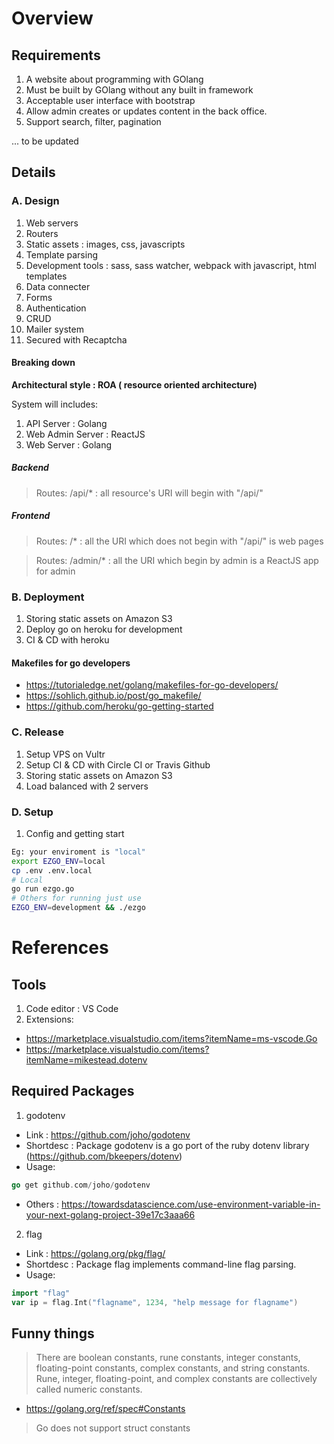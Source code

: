 # Overview

## Requirements

1. A website about programming with GOlang
2. Must be built by GOlang without any built in framework
3. Acceptable user interface with bootstrap
4. Allow admin creates or updates content in the back office.
5. Support search, filter, pagination

... to be updated

## Details

### A. Design

1. Web servers
2. Routers
3. Static assets : images, css, javascripts
4. Template parsing
5. Development tools : sass, sass watcher, webpack with javascript, html templates
6. Data connecter
7. Forms
8. Authentication
9. CRUD
10. Mailer system
11. Secured with Recaptcha

#### Breaking down

**Architectural style : ROA ( resource oriented architecture)**

System will includes:

1. API Server : Golang
2. Web Admin Server : ReactJS
3. Web Server : Golang

##### Backend

> Routes: /api/* : all resource's URI will begin with "/api/"

##### Frontend

> Routes: /* : all the URI which does not begin with "/api/" is web pages

> Routes: /admin/* : all the URI which begin by admin is a ReactJS app for admin

### B. Deployment

1. Storing static assets on Amazon S3
2. Deploy go on heroku for development
3. CI & CD with heroku

#### Makefiles for go developers

- https://tutorialedge.net/golang/makefiles-for-go-developers/
- https://sohlich.github.io/post/go_makefile/
- https://github.com/heroku/go-getting-started

### C. Release

1. Setup VPS on Vultr
2. Setup CI & CD with Circle CI or Travis Github
3. Storing static assets on Amazon S3
4. Load balanced with 2 servers

### D. Setup

1. Config and getting start

```bash
Eg: your enviroment is "local"
export EZGO_ENV=local
cp .env .env.local
# Local
go run ezgo.go
# Others for running just use
EZGO_ENV=development && ./ezgo
```

# References

## Tools

1. Code editor : VS Code
2. Extensions:

- https://marketplace.visualstudio.com/items?itemName=ms-vscode.Go
- https://marketplace.visualstudio.com/items?itemName=mikestead.dotenv

## Required Packages

1. godotenv

- Link : https://github.com/joho/godotenv
- Shortdesc : Package godotenv is a go port of the ruby dotenv library (https://github.com/bkeepers/dotenv)
- Usage:

```go
go get github.com/joho/godotenv
```
- Others : https://towardsdatascience.com/use-environment-variable-in-your-next-golang-project-39e17c3aaa66

2. flag

- Link : https://golang.org/pkg/flag/
- Shortdesc : Package flag implements command-line flag parsing.
- Usage:

```go
import "flag"
var ip = flag.Int("flagname", 1234, "help message for flagname")
```

## Funny things

> There are boolean constants, rune constants, integer constants, floating-point constants, complex constants, and string constants. Rune, integer, floating-point, and complex constants are collectively called numeric constants.

- https://golang.org/ref/spec#Constants

> Go does not support struct constants